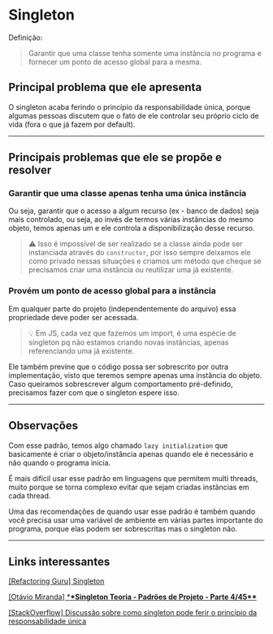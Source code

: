 # Singleton

Definição:

> Garantir que uma classe tenha somente uma instância no programa e fornecer um ponto de acesso global para a mesma.

## Principal problema que ele apresenta

O singleton acaba ferindo o princípio da responsabilidade única, porque algumas pessoas discutem que o fato de ele controlar seu próprio ciclo de vida (fora o que já fazem por default).

---

## Principais problemas que ele se propõe e resolver

### **Garantir que uma classe apenas tenha uma única instância**

Ou seja, garantir que o acesso a algum recurso (ex - banco de dados) seja mais controlado, ou seja, ao invés de termos várias instâncias do mesmo objeto, temos apenas um e ele controla a disponibilização desse recurso.

> ⚠️ Isso é impossível de ser realizado se a classe ainda pode ser instanciada através do `constructor`, por isso sempre deixamos ele como privado nessas situações e criamos um método que cheque se precisamos criar uma instância ou reutilizar uma já existente.

### Provém um ponto de acesso global para a instância

Em qualquer parte do projeto (independentemente do arquivo) essa propriedade deve poder ser acessada.

> 💡 Em JS, cada vez que fazemos um import, é uma espécie de singleton pq não estamos criando novas instâncias, apenas referenciando uma já existente.

Ele também previne que o código possa ser sobrescrito por outra implementação, visto que teremos sempre apenas uma instância do objeto. Caso queiramos sobrescrever algum comportamento pré-definido, precisamos fazer com que o singleton espere isso.

---

## Observações

Com esse padrão, temos algo chamado `lazy initialization` que basicamente é criar o objeto/instância apenas quando ele é necessário e não quando o programa inicia.

É mais difícil usar esse padrão em linguagens que permitem multi threads, muito porque se torna complexo evitar que sejam criadas instâncias em cada thread.

Uma das recomendações de quando usar esse padrão é também quando você precisa usar uma variável de ambiente em várias partes importante do programa, porque elas podem ser sobrescritas mas o singleton não.

---

## Links interessantes

[[Refactoring Guru] Singleton](https://refactoring.guru/design-patterns/singleton)

[[Otávio Miranda] \***\*Singleton Teoria - Padrões de Projeto - Parte 4/45\*\***](https://www.youtube.com/watch?v=x9h8MgAvi_I&list=PLbIBj8vQhvm0VY5YrMrafWaQY2EnJ3j8H&index=4)

[[StackOverflow] Discussão sobre como singleton pode ferir o princípio da responsabilidade única](https://stackoverflow.com/questions/137975/what-are-drawbacks-or-disadvantages-of-singleton-pattern)
